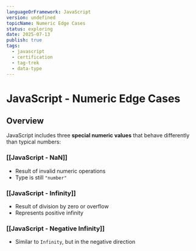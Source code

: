 ```yaml
---
languageOrFramework: JavaScript
version: undefined
topicName: Numeric Edge Cases
status: exploring
date: 2025-07-13
publish: true
tags:
  - javascript
  - certification
  - tag-trek
  - data-type
---
```

# JavaScript - Numeric Edge Cases

## Overview
JavaScript includes three **special numeric values** that behave differently than typical numbers:

### [[JavaScript - NaN]]
- Result of invalid numeric operations
- Type is still `"number"`

### [[JavaScript - Infinity]]
- Result of division by zero or overflow
- Represents positive infinity

### [[JavaScript - Negative Infinity]]
- Similar to `Infinity`, but in the negative direction